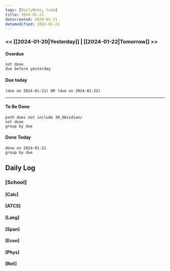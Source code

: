 ```yaml
---
tags: [DailyNote, todo]
title: 2024-01-21
datecreated: 2024-01-21
datemodified: 2024-01-21
---
```


### << [[2024-01-20|Yesterday]] | [[2024-01-22|Tomorrow]] >>

#### Overdue
```tasks
not done
due before yesterday
```
#### Due today

```tasks
(due on 2024-01-21) OR (due on 2024-01-22) 

```
---
#### To Be Done

```tasks
path does not include 30_Obsidian/
not done
group by due
```

#### Done Today

```tasks
done on 2024-01-21
group by due
```

## Daily Log

### [School]

#### [Calc]

#### [ATCS]

#### [Lang]

#### [Span]

#### [Econ]

#### [Phys]

#### [Reli]